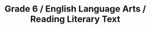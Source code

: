 ---
title: "Grade 6 / English Language Arts / Reading Literary Text"
subject: "ela"
grade: "6"
area: "rlt"
next_steps:
  - instructions: "Ask your student to read a story and determine the theme based on details from the text. Discuss how characters interact and change over the course of the story. Have your student read literary texts from different genres such as poetry and historical novels."
  - instructions: "Ask your student to read a story and explain how its theme is developed through specific details. Then discuss how the characters change, including how their reactions to key events help to shape the story. Have your student read literary texts from different genres such as poetry and historical novels."
  - instructions: "Ask your student to read a story and explain how the narrator develops the characters’ points of view in the story. Ask your student to explain the theme of the story; then have him or her compare it with a work from a different form or genre with a similar theme."
---